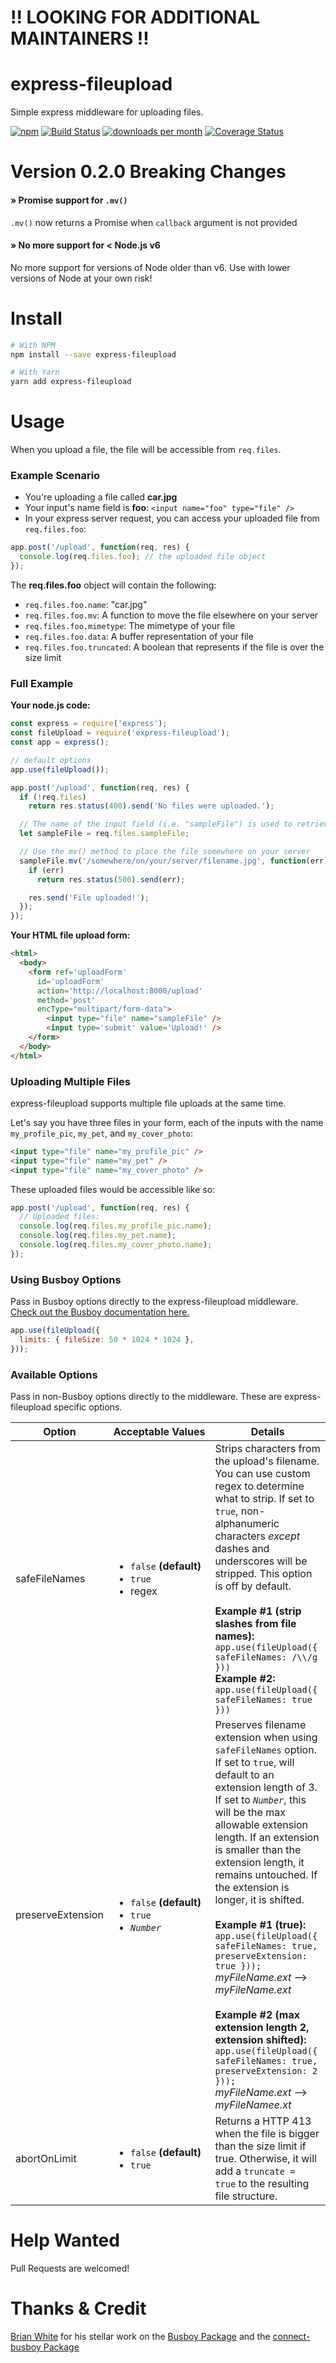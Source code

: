 # !! LOOKING FOR ADDITIONAL MAINTAINERS !!

# express-fileupload
Simple express middleware for uploading files.

[![npm](https://img.shields.io/npm/v/express-fileupload.svg)](https://www.npmjs.org/package/express-fileupload)
[![Build Status](https://travis-ci.org/richardgirges/express-fileupload.svg?branch=master)](https://travis-ci.org/richardgirges/express-fileupload)
[![downloads per month](http://img.shields.io/npm/dm/express-fileupload.svg)](https://www.npmjs.org/package/express-fileupload)
[![Coverage Status](https://img.shields.io/coveralls/richardgirges/express-fileupload.svg)](https://coveralls.io/r/richardgirges/express-fileupload)

# Version 0.2.0 Breaking Changes

#### &raquo; Promise support for `.mv()`
`.mv()` now returns a Promise when `callback` argument is not provided

#### &raquo; No more support for < Node.js v6
No more support for versions of Node older than v6. Use with lower versions of Node at your own risk!

# Install
```bash
# With NPM
npm install --save express-fileupload

# With Yarn
yarn add express-fileupload
```

# Usage
When you upload a file, the file will be accessible from `req.files`.

### Example Scenario
* You're uploading a file called **car.jpg**
* Your input's name field is **foo**: `<input name="foo" type="file" />`
* In your express server request, you can access your uploaded file from `req.files.foo`:
```javascript
app.post('/upload', function(req, res) {
  console.log(req.files.foo); // the uploaded file object
});
```
The **req.files.foo** object will contain the following:
* `req.files.foo.name`: "car.jpg"
* `req.files.foo.mv`: A function to move the file elsewhere on your server
* `req.files.foo.mimetype`: The mimetype of your file
* `req.files.foo.data`: A buffer representation of your file
* `req.files.foo.truncated`: A boolean that represents if the file is over the size limit

### Full Example
**Your node.js code:**
```javascript
const express = require('express');
const fileUpload = require('express-fileupload');
const app = express();

// default options
app.use(fileUpload());

app.post('/upload', function(req, res) {
  if (!req.files)
    return res.status(400).send('No files were uploaded.');

  // The name of the input field (i.e. "sampleFile") is used to retrieve the uploaded file
  let sampleFile = req.files.sampleFile;

  // Use the mv() method to place the file somewhere on your server
  sampleFile.mv('/somewhere/on/your/server/filename.jpg', function(err) {
    if (err)
      return res.status(500).send(err);

    res.send('File uploaded!');
  });
});
```

**Your HTML file upload form:**
```html
<html>
  <body>
    <form ref='uploadForm' 
      id='uploadForm' 
      action='http://localhost:8000/upload' 
      method='post' 
      encType="multipart/form-data">
        <input type="file" name="sampleFile" />
        <input type='submit' value='Upload!' />
    </form>     
  </body>
</html>
```

### Uploading Multiple Files
express-fileupload supports multiple file uploads at the same time.

Let's say you have three files in your form, each of the inputs with the name `my_profile_pic`, `my_pet`, and `my_cover_photo`:
```html
<input type="file" name="my_profile_pic" />
<input type="file" name="my_pet" />
<input type="file" name="my_cover_photo" />
```

These uploaded files would be accessible like so:
```javascript
app.post('/upload', function(req, res) {
  // Uploaded files:
  console.log(req.files.my_profile_pic.name);
  console.log(req.files.my_pet.name);
  console.log(req.files.my_cover_photo.name);
});
```

### Using Busboy Options
Pass in Busboy options directly to the express-fileupload middleware. [Check out the Busboy documentation here.](https://github.com/mscdex/busboy#api)

```javascript
app.use(fileUpload({
  limits: { fileSize: 50 * 1024 * 1024 },
}));
```

### Available Options
Pass in non-Busboy options directly to the middleware. These are express-fileupload specific options.

Option | Acceptable&nbsp;Values | Details
--- | --- | ---
safeFileNames | <ul><li><code>false</code>&nbsp;**(default)**</li><li><code>true</code></li><li>regex</li></ul> | Strips characters from the upload's filename. You can use custom regex to determine what to strip. If set to `true`, non-alphanumeric characters _except_ dashes and underscores will be stripped. This option is off by default.<br /><br />**Example #1 (strip slashes from file names):** `app.use(fileUpload({ safeFileNames: /\\/g }))`<br />**Example #2:** `app.use(fileUpload({ safeFileNames: true }))`
preserveExtension | <ul><li><code>false</code>&nbsp;**(default)**</li><li><code>true</code></li><li><code>*Number*</code></li></ul> | Preserves filename extension when using <code>safeFileNames</code> option. If set to <code>true</code>, will default to an extension length of 3. If set to <code>*Number*</code>, this will be the max allowable extension length. If an extension is smaller than the extension length, it remains untouched. If the extension is longer, it is shifted.<br /><br />**Example #1 (true):**<br /><code>app.use(fileUpload({ safeFileNames: true, preserveExtension: true }));</code><br />*myFileName.ext* --> *myFileName.ext*<br /><br />**Example #2 (max extension length 2, extension shifted):**<br /><code>app.use(fileUpload({ safeFileNames: true, preserveExtension: 2 }));</code><br />*myFileName.ext* --> *myFileNamee.xt*
abortOnLimit | <ul><li><code>false</code>&nbsp;**(default)**</li><li><code>true</code></ul> | Returns a HTTP 413 when the file is bigger than the size limit if true. Otherwise, it will add a <code>truncate = true</code> to the resulting file structure.

# Help Wanted
Pull Requests are welcomed!

# Thanks & Credit
[Brian White](https://github.com/mscdex) for his stellar work on the [Busboy Package](https://github.com/mscdex/busboy) and the [connect-busboy Package](https://github.com/mscdex/connect-busboy)
